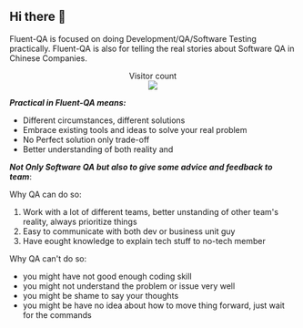 ## Hi there 👋

Fluent-QA is focused on doing Development/QA/Software Testing practically.
Fluent-QA is also for telling the real stories about Software QA in Chinese Companies.

<p align="center">
  Visitor count<br>
  <img src="https://profile-counter.glitch.me/fluent-qa/count.svg" />
</p>

***Practical in Fluent-QA means:***

- Different circumstances, different solutions
- Embrace existing tools and ideas to solve your real problem
- No Perfect solution only trade-off
- Better understanding of both reality and 

***Not Only Software QA but also to give some advice and feedback to team***:

Why QA can do so:

1. Work with a lot of different teams, better unstanding of other team's reality, always prioritize things
2. Easy to communicate with both dev or business unit guy
3. Have eought knowledge to explain tech stuff to no-tech member

Why QA can't do so:

-  you might have not good enough coding skill
-  you might not understand the problem or issue very well
-  you might be shame to say your thoughts
-  you might be have no idea about how to move thing forward, just wait for the commands

